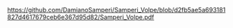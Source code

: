 https://github.com/DamianoSamperi/Samperi_Volpe/blob/d2fb5ae5a693181827d4617679ceb6e367d95d82/Samperi_Volpe.pdf
